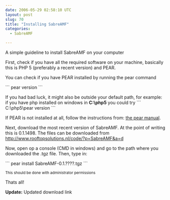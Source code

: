 ```yaml
---
date: 2006-05-29 02:58:10 UTC
layout: post
slug: 70
title: "Installing SabreAMF"
categories:
  - SabreAMF

---
```

<p>A simple guideline to install SabreAMF on your computer</p>

<p>First, check if you have all the required software on your machine, basically this is PHP 5  (preferably a recent version) and PEAR.</p>

<p>You can check if you have PEAR installed by running the pear command</p>

<p>```
pear version
```</p>

<p>If you had bad luck, it might also be outside your default path, for example: if you have php installed on windows in <b>C:\php5</b> you could try ```
C:\php5\pear version
```</p>

<p>If PEAR is not installed at all, follow the instructions from: 
<a href="http://www.go-pear.org/manual/en/installation.getting.php">the pear manual</a>.</p>

<p>Next, download the most recent version of SabreAMF. At the point of writing this is 0.1.1498. The files can be downloaded from <a href="/code/?p=SabreAMF&a=d">http://www.rooftopsolutions.nl/code/?p=SabreAMF&a=d</a>
</p>

<p>Now, open op a console (CMD in windows) and go to the path where you downloaded the .tgz file. Then, type in:</p>

<p>```
pear install SabreAMF-0.1.????.tgz
```</p>

<p style="font-size: smaller">This should be done with administrator permissions</p>

<p>Thats all!</p>

<p><b>Update:</b> Updated download link</p>